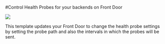 #Control Health Probes for your backends on Front Door

<a href="https://portal.azure.com/#create/Microsoft.Template/uri/https%3A%2F%2Fraw.githubusercontent.com%2FAzure%2Fazure-quickstart-templates%2Fmaster%2F201-front-door-health-probes%2Fazuredeploy.json" target="_blank">
    <img src="http://azuredeploy.net/deploybutton.png"/>
</a>
</a>

This template updates your Front Door to change the health probe settings by setting the probe path and also the intervals in which the probes will be sent.